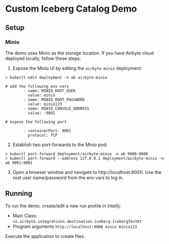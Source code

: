 # Custom Iceberg Catalog Demo

## Setup

### Minio

The demo uses Minio as the storage location.  If you have Airbyte cloud deployed locally, follow these steps:

1. Expose the Minio UI by editing the `airbyte-minio` deployment:
```shell
> kubectl edit deployment -n ab airbyte-minio

# add the following env vars
        - name: MINIO_ROOT_USER
          value: minio
        - name: MINIO_ROOT_PASSWORD
          value: minio123
        - name: MINIO_CONSOLE_ADDRESS
          value: :9001
          
# expose the following port
          
        - containerPort: 9001
          protocol: TCP
```
2. Establish two port-forwards to the Minio pod:
```shell
> kubectl port-forward deployment/airbyte-minio -n ab 9000:9000
> kubectl port-forward --address 127.0.0.1 deployment/airbyte-minio -n ab 9001:9001
```

3. Open a browser window and navigate to http://localhost:9001/.  Use the root user name/password from the env vars to log in.

## Running

To run the demo, create/edit a new run profile in Intellij:

* Main Class:  `io.airbyte.integrations.destination.iceberg.IcebergTestKt`
* Program arguments `http://localhost:9000 minio minio123`

Execute the application to create files.